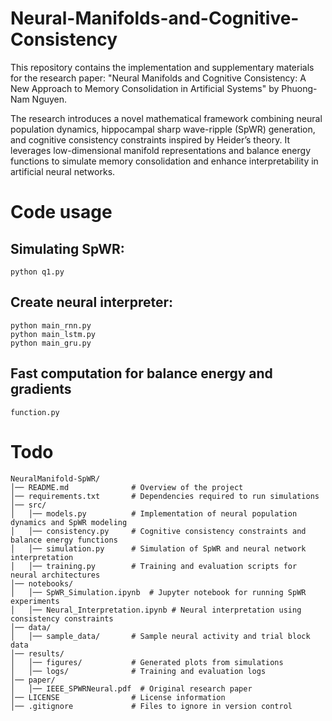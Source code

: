 # Neural-Manifolds-and-Cognitive-Consistency
This repository contains the implementation and supplementary materials for the research paper:
"Neural Manifolds and Cognitive Consistency: A New Approach to Memory Consolidation in Artificial Systems"
by Phuong-Nam Nguyen.

The research introduces a novel mathematical framework combining neural population dynamics, hippocampal sharp wave-ripple (SpWR) generation, and cognitive consistency constraints inspired by Heider’s theory. It leverages low-dimensional manifold representations and balance energy functions to simulate memory consolidation and enhance interpretability in artificial neural networks.

# Code usage
## Simulating SpWR:
```
python q1.py
```
## Create neural interpreter:
```
python main_rnn.py
python main_lstm.py
python main_gru.py
```
## Fast computation for balance energy and gradients
```
function.py
```
# Todo
```hash
NeuralManifold-SpWR/
│── README.md              # Overview of the project
│── requirements.txt       # Dependencies required to run simulations
│── src/
│   │── models.py          # Implementation of neural population dynamics and SpWR modeling
│   │── consistency.py     # Cognitive consistency constraints and balance energy functions
│   │── simulation.py      # Simulation of SpWR and neural network interpretation
│   │── training.py        # Training and evaluation scripts for neural architectures
│── notebooks/
│   │── SpWR_Simulation.ipynb  # Jupyter notebook for running SpWR experiments
│   │── Neural_Interpretation.ipynb # Neural interpretation using consistency constraints
│── data/
│   │── sample_data/       # Sample neural activity and trial block data
│── results/
│   │── figures/           # Generated plots from simulations
│   │── logs/              # Training and evaluation logs
│── paper/
│   │── IEEE_SPWRNeural.pdf  # Original research paper
│── LICENSE                # License information
│── .gitignore             # Files to ignore in version control
```
